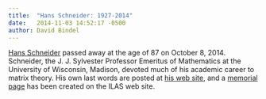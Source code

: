 ```yaml
---
title:  "Hans Schneider: 1927-2014"
date:   2014-11-03 14:52:17 -0500
author: David Bindel
---
```


[Hans Schneider][1] passed away at the age of 87 on October 8, 2014.
Schneider, the J. J. Sylvester Professor Emeritus of Mathematics at the
University of Wisconsin, Madison, devoted much of his academic career to matrix
theory.  His own last words are posted at [his web site][1], and a
[memorial page][2] has been created on the ILAS web site.

[1]: http://www.math.wisc.edu/~hans/
[2]: http://www.ilasic.org/misc/memorial.html
